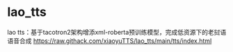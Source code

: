 # lao_tts
lao tts：基于tacotron2架构增添xml-roberta预训练模型，完成低资源下的老挝语语音合成
https://raw.githack.com/xiaoyuTTS/lao_tts/main/tts/index.html